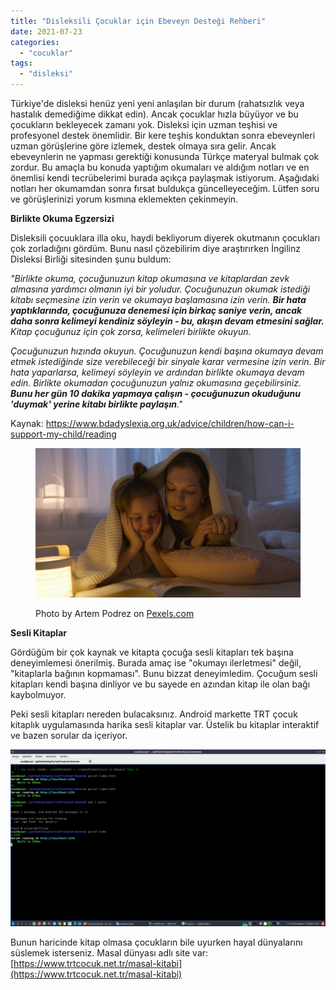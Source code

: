 ```yaml
---
title: "Disleksili Çocuklar için Ebeveyn Desteği Rehberi"
date: 2021-07-23
categories: 
  - "cocuklar"
tags: 
  - "disleksi"
---
```


Türkiye'de disleksi henüz yeni yeni anlaşılan bir durum (rahatsızlık veya hastalık demediğime dikkat edin). Ancak çocuklar hızla büyüyor ve bu çocukların bekleyecek zamanı yok. Disleksi için uzman teşhisi ve profesyonel destek önemlidir. Bir kere teşhis konduktan sonra ebeveynleri uzman görüşlerine göre izlemek, destek olmaya sıra gelir. Ancak ebeveynlerin ne yapması gerektiği konusunda Türkçe materyal bulmak çok zordur. Bu amaçla bu konuda yaptığım okumaları ve aldığım notları ve en önemlisi kendi tecrübelerimi burada açıkça paylaşmak istiyorum. Aşağıdaki notları her okumamdan sonra fırsat buldukça güncelleyeceğim. Lütfen soru ve görüşlerinizi yorum kısmına eklemekten çekinmeyin.

**Birlikte Okuma Egzersizi**

Disleksili çocuuklara illa oku, haydi bekliyorum diyerek okutmanın çocukları çok zorladığını gördüm. Bunu nasıl çözebilirim diye araştırırken İngilinz Disleksi Birliği sitesinden şunu buldum:

_"Birlikte okuma, çocuğunuzun kitap okumasına ve kitaplardan zevk almasına yardımcı olmanın iyi bir yoludur. Çocuğunuzun okumak istediği kitabı seçmesine izin verin ve okumaya başlamasına izin verin. **Bir hata yaptıklarında, çocuğunuza denemesi için birkaç saniye verin, ancak daha sonra kelimeyi kendiniz söyleyin - bu, akışın devam etmesini sağlar.** Kitap çocuğunuz için çok zorsa, kelimeleri birlikte okuyun._

_Çocuğunuzun hızında okuyun. Çocuğunuzun kendi başına okumaya devam etmek istediğinde size verebileceği bir sinyale karar vermesine izin verin. Bir hata yaparlarsa, kelimeyi söyleyin ve ardından birlikte okumaya devam edin. Birlikte okumadan çocuğunuzun yalnız okumasına geçebilirsiniz. **Bunu her gün 10 dakika yapmaya çalışın - çocuğunuzun okuduğunu 'duymak' yerine kitabı birlikte paylaşın**."_

Kaynak: https://www.bdadyslexia.org.uk/advice/children/how-can-i-support-my-child/reading

<figure>

[![](/images/pexels-photo-7504915.jpeg)](https://suatatan.wordpress.com/wp-content/uploads/2021/07/pexels-photo-7504915.jpeg)

<figcaption>

Photo by Artem Podrez on [Pexels.com](https://www.pexels.com/tr-tr/fotograf/ask-kiz-yatak-sevimli-7504915/)

</figcaption>

</figure>

**Sesli Kitaplar**

Gördüğüm bir çok kaynak ve kitapta çocuğa sesli kitapları tek başına deneyimlemesi önerilmiş. Burada amaç ise "okumayı ilerletmesi" değil, "kitaplarla bağının kopmaması". Bunu bizzat deneyimledim. Çocuğum sesli kitapları kendi başına dinliyor ve bu sayede en azından kitap ile olan bağı kaybolmuyor.

Peki sesli kitapları nereden bulacaksınız. Android markette TRT çocuk kitaplık uygulamasında harika sesli kitaplar var. Üstelik bu kitaplar interaktif ve bazen sorular da içeriyor.

[![](/images/resim.png)](https://play.google.com/store/apps/details?id=com.trtcocuk.kitaplik&hl=tr&gl=US)

Bunun haricinde kitap olmasa çocukların bile uyurken hayal dünyalarını süslemek isterseniz. Masal dünyası adlı site var: [https://www.trtcocuk.net.tr/masal-kitabi](https://www.trtcocuk.net.tr/masal-kitabi)

